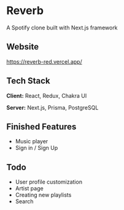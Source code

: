 
# Reverb

A Spotify clone built with Next.js framework


## Website
https://reverb-red.vercel.app/



## Tech Stack

**Client:** React, Redux, Chakra UI

**Server:** Next.js, Prisma, PostgreSQL


## Finished Features

- Music player
- Sign in / Sign Up

## Todo

- User profile customization
- Artist page
- Creating new playlists
- Search
